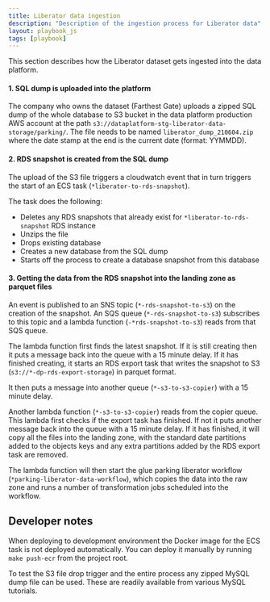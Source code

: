 ```yaml
---
title: Liberator data ingestion
description: "Description of the ingestion process for Liberator data"
layout: playbook_js
tags: [playbook]
---
```


This section describes how the Liberator dataset gets ingested into the data platform. 

#### 1. SQL dump is uploaded into the platform

The company who owns the dataset (Farthest Gate) uploads a zipped SQL dump of the whole database to S3 bucket in the data platform production AWS account at the path `s3://dataplatform-stg-liberator-data-storage/parking/`.
The file needs to be named `liberator_dump_210604.zip` where the date stamp at the end is the current date (format: YYMMDD).

#### 2. RDS snapshot is created from the SQL dump

The upload of the S3 file triggers a cloudwatch event that in turn triggers the start of an ECS task (`*liberator-to-rds-snapshot`).

The task does the following:
- Deletes any RDS snapshots that already exist for `*liberator-to-rds-snapshot` RDS instance
- Unzips the file
- Drops existing database
- Creates a new database from the SQL dump
- Starts off the process to create a database snapshot from this database

#### 3. Getting the data from the RDS snapshot into the landing zone as parquet files

An event is published to an SNS topic (`*-rds-snapshot-to-s3`) on the creation of the snapshot.
An SQS queue (`*-rds-snapshot-to-s3`) subscribes to this topic and a lambda function (`-*rds-snapshot-to-s3`) reads from that SQS queue.

The lambda function first finds the latest snapshot.
If it is still creating then it puts a message back into the queue with a 15 minute delay.
If it has finished creating, it starts an RDS export task that writes the snapshot to S3 (`s3://*-dp-rds-export-storage`) in parquet format.

It then puts a message into another queue (`*-s3-to-s3-copier`) with a 15 minute delay.

Another lambda function (`*-s3-to-s3-copier`) reads from the copier queue.
This lambda first checks if the export task has finished.
If not it puts another message back into the queue with a 15 minute delay.
If it has finished, it will copy all the files into the landing zone, with the standard date partitions added to the objects keys and any extra partitions added by the RDS export task are removed.

The lambda function will then start the glue parking liberator workflow (`*parking-liberator-data-workflow`), which copies the data into the raw zone and runs a number of transformation jobs scheduled into the workflow.

## Developer notes

When deploying to development environment the Docker image for the ECS task is not deployed automatically. You can deploy it manually by running `make push-ecr` from the project root.

To test the S3 file drop trigger and the entire process any zipped MySQL dump file can be used. These are readily available from various MySQL tutorials.